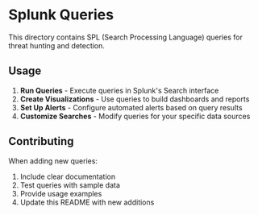 # Splunk Queries

This directory contains SPL (Search Processing Language) queries for threat hunting and detection.

## Usage

1. **Run Queries** - Execute queries in Splunk's Search interface
2. **Create Visualizations** - Use queries to build dashboards and reports
3. **Set Up Alerts** - Configure automated alerts based on query results
4. **Customize Searches** - Modify queries for your specific data sources

## Contributing

When adding new queries:
1. Include clear documentation
2. Test queries with sample data
3. Provide usage examples
4. Update this README with new additions
